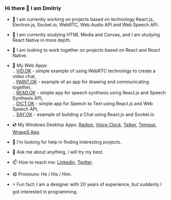 ### Hi there 👋 I am Dmitriy

- 🔭 I am currently working on projects based on technology React.js, Electron.js, Socket.io, WebRTC, Web Audio API and Web Speech API.
- 🌱 I am currently studying HTML Media and Canvas, and I am studying React Native in more depth.
- 👯 I am looking to work together on projects based on React and React Native.

- 📀 My Web Apps:  
.. <a href="https://github.com/GrafSoul/webrtc-video-chat" target="_blank">VID.OK</a> - simple example of using WebRTC technology to create a video chat,   
.. <a href="https://github.com/GrafSoul/webrtc-paint-chat" target="_blank">PAINT.OK</a> - example of an app for drawing and communicating together,   
.. <a href="https://github.com/GrafSoul/react-speech-synthesis" target="_blank">READ.OK</a> - simple app for speech synthesis using React.js and Speech Synthesis API,   
.. <a href="https://github.com/GrafSoul/react-speech-to-text" target="_blank">DICT.OK</a> - simple app for Speech to Text using React.js and Web Speech API,   
.. <a href="https://github.com/GrafSoul/react-socket-io-chat" target="_blank">SAY.OK</a> - example of building a Chat using React.js and Socket.io  

- 💿 My Windows Desktop Apps: <a href="https://github.com/GrafSoul/radio-online" target="_blank">Radion</a>, <a href="https://github.com/GrafSoul/voice-clock" target="_blank">Voice Clock</a>, <a href="https://github.com/GrafSoul/talker" target="_blank">Talker</a>, <a href="https://github.com/GrafSoul/tempus" target="_blank">Tempus</a>, <a href="https://github.com/GrafSoul/wrapps" target="_blank">WrappS App</a>.

- 🤔  I'm looking for help in finding interesting projects.
- 💬 Ask me about anything, i will try my best.
- 📫 How to reach me: <a href="https://www.linkedin.com/in/dmitriy-zatulovskiy-0469331a1/">Linkedin</a>, <a href="https://twitter.com/GrafSoul">Twitter</a>.
- 😄 Pronouns: He / His / Him.
- ⚡ Fun fact: I am a designer with 20 years of experience, but suddenly I got interested in programming.

<!--
**GrafSoul/GrafSoul** is a ✨ _special_ ✨ repository because its `README.md` (this file) appears on your GitHub profile.
Here are some ideas to get you started:

-->
